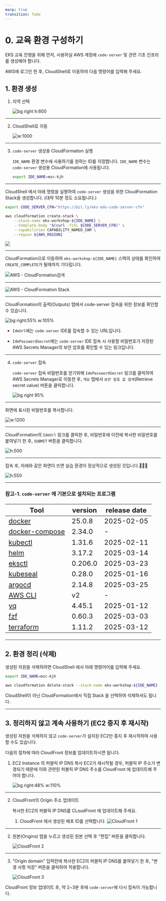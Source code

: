 ```yaml
---
marp: true
transition: fade
---
```

# 0. 교육 환경 구성하기

EKS 교육 진행을 위해 먼저, 사용하실 AWS 계정에 `code-server` 및 관련 기초 인프라를 생성해야 합니다.

AWS에 로그인 한 후, CloudShell로 이동하여 다음 명령어를 입력해 주세요.

## 1. 환경 생성
1. 지역 선택
   
   ![bg right h:600](./images/region.png)

---

2. CloudShell로 이동
   
   ![w:1000](./images/cloudshell.png)

---

3. `code-server` 생성용 CloudFormation 실행

   `IDE_NAME` 환경 변수에 사용하기를 원하는 ID를 지정합니다.
   `IDE_NAME` 변수는 `code-server` 생성용 CloudFormation에 사용됩니다.
   ```bash
   export IDE_NAME=mzc-kjh
   ```

---

   CloudShell 에서 아래 명령을 실행하여 `code-server` 생성을 위한 CloudFormation Stack을 생성합니다. (대략 10분 정도 소요됩니다.)

   ```bash
   export CODE_SERVER_CFN="https://bit.ly/eks-edu-code-server-cfn"

   aws cloudformation create-stack \
       --stack-name eks-workshop-${IDE_NAME} \
       --template-body "$(curl -fsSL $CODE_SERVER_CFN)" \
       --capabilities CAPABILITY_NAMED_IAM \
       --region ${AWS_REGION}
   ```

   ![](./images/aws-cli-cloudformation.png)

---

   CloudFormation으로 이동하여 `eks-workshop-${IDE_NAME}` 스택의 상태를 확인하여 `CREATE_COMPLETE`가 될때까지 기다립니다.

   ![AWS - CloudFormation검색](./images/aws-cloudformation-1.png)

---

   ![AWS - CloudFormation Stack](./images/aws-cloudformation-2.png)

---

   CloudFormation의 출력(Outputs) 탭에서 code-server 접속을 위한 정보를 확인할 수 있습니다.

   ![bg right:55% w:105%](./images/aws-cloudformation-outputs.png)

   - `IdeUrl`에는 `code-server` IDE를 접속할 수 있는 URL입니다.
   
   - `IdePasswordSecret`에는 `code-server` IDE 접속 시 사용할 비밀번호가 저장된 AWS Secrets Manager의 보안 암호를 확인할 수 있는 링크입니다.

---

4. `code-server` 접속
   
   `code-server` 접속 비밀번호를 얻기위해 `IdePasswordSecret` 링크를 클릭하여 AWS Secrets Manager로 이동한 후, `개요` 탭에서 `보안 암호 값 검색`(Retrieve secret value) 버튼을 클릭합니다.

   ![bg right 95%](./images/aws-secretsmanager-secret-1.png)

---

   화면에 표시된 비밀번호를 복사합니다.

   ![w:1200](./images/aws-secretsmanager-secret-2.png)

---

   CloudFormation의 `IdeUrl` 링크를 클릭한 후, 비밀번호에 이전에 복사한 비밀번호를 붙여넣기 한 후, `SUBMIT` 버튼을 클릭합니다.

   ![h:500](./images/code-server-login.png)

---

   접속 후, 아래와 같은 화면이 뜨면 실습 환경이 정상적으로 생성된 것입니다.🎉🎉🎉
   
   ![h:550](./images/code-server-main.png)

---

### 참고-1. `code-server` 에 기본으로 설치되는 프로그램

<style scoped>
   table {
      font-size: 22px;
   }
</style>

| Tool | version | release date |
| ---- | ------- | ------------ |
| [docker](https://github.com/moby/moby) | 25.0.8 | 2025-02-05 |
| [docker-compose](https://github.com/docker/compose) | 2.34.0 | - |
| [kubectl](https://kubernetes.io/docs/reference/kubectl/) | 1.31.6 | 2025-02-11 |
| [helm](https://helm.sh) | 3.17.2 | 2025-03-14 |
| [eksctl](https://github.com/eksctl-io/eksctl) | 0.206.0 | 2025-03-23 |
| [kubeseal](https://github.com/bitnami-labs/sealed-secrets) | 0.28.0 | 2025-01-16 |
| [argocd](https://github.com/argoproj/argo-cd) | 2.14.8 | 2025-03-25 |
| [AWS CLI](https://aws.amazon.com/ko/cli/) | v2 | - |
| [yq](https://github.com/mikefarah/yq) | 4.45.1 | 2025-01-12 |
| [fzf](https://github.com/junegunn/fzf) | 0.60.3 | 2025-03-03 |
| [terraform](https://www.terraform.io/) | 1.11.2 | 2025-03-12 |

---

## 2. 환경 정리 (삭제)

생성된 자원을 삭제하려면 CloudShell 에서 아래 명령어어를 입력해 주세요.

```bash
export IDE_NAME=mzc-kjh

aws cloudformation delete-stack --stack-name eks-workshop-${IDE_NAME}
```

CloudShell이 아닌 CloudFormation에서 직접 Stack 을 선택하여 삭제하셔도 됩니다.

---

## 3. 정리하지 않고 계속 사용하기 (EC2 중지 후 재시작)

생성된 자원을 삭제하지 않고 `code-server`가 설치된 EC2만 중지 후 재시작하여 사용할 수도 있습니다.

다음의 절차에 따라 CloudFront 정보를 업데이트하시면 됩니다.

1. EC2 Instance 의 퍼블릭 IP DNS 복사
   EC2가 재시작될 경우, 퍼블릭 IP 주소가 변경되기 때문에 이와 관련된 퍼블릭 IP DNS 주소를 CloudFront 에 업데이트해 주어야 합니다.

   ![bg right:48% w:110%](images/ec2-public-ipv4-dns.png)

---

2. CloudFront의 Origin 주소 업데이트
   
   복사한 EC2의 퍼블릭 IP DNS를 CLoudFront 에 업데이트해 주세요.
   
   1. CloudFront 에서 생성된 배포 ID를 선택합니다.
      ![CloudFront 1](images/cloudfront-1.png)

---

   2. 원본(Origins) 탭을 누르고 생성된 원본 선택 후 "편집" 버튼을 클릭합니다.
      
      ![CloudFront 2](images/cloudfront-2.png)

---

   3. "Origin domain" 입력란에 복사한 EC2의 퍼블릭 IP DNS를 붙여넣기 한 후, "변경 사항 저장" 버튼을 클릭하여 적용합니다.
      
      ![CloudFront 3](images/cloudfront-3.png)

CloudFront 정보 업데이트 후, 약 2~3분 후에 `code-server`에 다시 접속이 가능합니다.